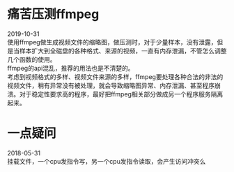 # 痛苦压测ffmpeg
2019-10-31  
使用ffmpeg做生成视频文件的缩略图，做压测时，对于少量样本，没有泄露，但是当样本扩大到全磁盘的各种格式、来源的视频，一直有内存泄漏，不管怎么调整几个函数的使用。  
ffmpeg的api混乱，推荐的用法也是不清楚的。  
考虑到视频格式的多样、视频文件来源的多样，ffmpeg要处理各种合法的非法的视频文件，稍有异常没有被处理，就会导致缩略图异常、内存泄漏、甚至程序崩溃。对于稳定性要求高的程序，最好把ffmpeg相关部分做成另一个程序服务隔离起来。  

# 一点疑问
2018-05-31  
挂载文件，一个cpu发指令写，另一个cpu发指令读取，会产生访问冲突么


